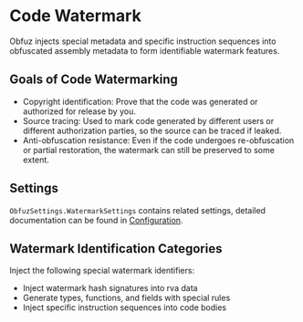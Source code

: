 # Code Watermark

Obfuz injects special metadata and specific instruction sequences into obfuscated assembly metadata to form identifiable watermark features.

## Goals of Code Watermarking

- Copyright identification: Prove that the code was generated or authorized for release by you.
- Source tracing: Used to mark code generated by different users or different authorization parties, so the source can be traced if leaked.
- Anti-obfuscation resistance: Even if the code undergoes re-obfuscation or partial restoration, the watermark can still be preserved to some extent.

## Settings

`ObfuzSettings.WatermarkSettings` contains related settings, detailed documentation can be found in [Configuration](./configuration).

## Watermark Identification Categories

Inject the following special watermark identifiers:

- Inject watermark hash signatures into rva data
- Generate types, functions, and fields with special rules
- Inject specific instruction sequences into code bodies
